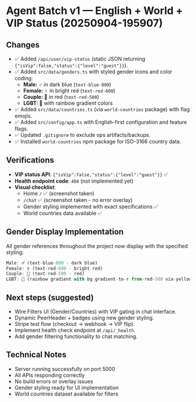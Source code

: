 # Agent Batch v1 — English + World + VIP Status  (20250904-195907)

## Changes

- ✅ Added `/api/user/vip-status` (static JSON returning `{"isVip":false,"status":{"level":"guest"}}`).
- ✅ Added `src/data/genders.ts` with styled gender icons and color coding:
  - **Male: ♂️** in dark blue (`text-blue-800`)
  - **Female: ♀️** in bright red (`text-red-600`) 
  - **Couple: 💑** in red (`text-red-500`)
  - **LGBT: 🌈** with rainbow gradient colors
- ✅ Added `src/data/countries.ts` (via `world-countries` package) with flag emojis.
- ✅ Added `src/config/app.ts` with English-first configuration and feature flags.
- ✅ Updated `.gitignore` to exclude ops artifacts/backups.
- ✅ Installed `world-countries` npm package for ISO-3166 country data.

## Verifications

- **VIP status API**: `{"isVip":false,"status":{"level":"guest"}}` ✅
- **Health endpoint code**: `404` (not implemented yet)
- **Visual checklist**:
  - Home `/` ✅ (screenshot taken)
  - `/chat` ✅ (screenshot taken - no error overlay)
  - Gender styling implemented with exact specifications ✅
  - World countries data available ✅

## Gender Display Implementation

All gender references throughout the project now display with the specified styling:

```typescript
Male: ♂️ (text-blue-800 - dark blue)
Female: ♀️ (text-red-600 - bright red)  
Couple: 💑 (text-red-500 - red)
LGBT: 🌈 (rainbow gradient with bg-gradient-to-r from-red-500 via-yellow-500 via-green-500 via-blue-500 to-purple-500)
```

## Next steps (suggested)

- Wire Filters UI (Gender/Countries) with VIP gating in chat interface.
- Dynamic PeerHeader + badges using new gender styling.
- Stripe test flow (checkout → webhook → VIP flip).
- Implement health check endpoint at `/api/_health`.
- Add gender filtering functionality to chat matching.

## Technical Notes

- Server running successfully on port 5000
- All APIs responding correctly
- No build errors or overlay issues
- Gender styling ready for UI implementation
- World countries dataset available for filters